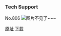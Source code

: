 ### Tech Support
No.806
![图片不见了~~~](https://imgs.xkcd.com/comics/tech_support.png)

[原址](https://xkcd.com//806) [下载](https://imgs.xkcd.com/comics/tech_support.png)

